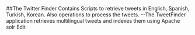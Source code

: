 ##The Twitter Finder
Contains Scripts to retrieve tweets in English, Spanish, Turkish, Korean.
Also operations to process the tweets.
--The TweetFinder application retrieves multilingual tweets and indexes them using Apache solr Edit

